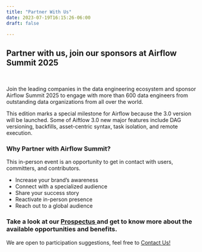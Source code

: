 ```yaml
---
title: "Partner With Us"
date: 2023-07-19T16:15:26-06:00
draft: false

---
```


## Partner with us, join our sponsors at Airflow Summit 2025

<br>

Join the leading companies in the data engineering ecosystem and sponsor Airflow Summit 2025 to engage with more than 600 data engineers from outstanding data organizations from all over the world.

This edition marks a special milestone for Airflow because the 3.0 version will be launched. Some of Aiftlow 3.0 new major features include DAG versioning, backfills, asset-centric syntax, task isolation, and remote execution.

### Why Partner with Airflow Summit?

This in-person event is an opportunity to get in contact with users, committers, and contributors.

 * Increase your brand’s awareness 
 * Connect with a specialized audience 
 * Share your success story 
 * Reactivate in-person presence 
 * Reach out to a global audience 


<div class="text-center">
<h3>Take a look at our <a href="/docs/airflowsummit2025-prospectus-v1.2.pdf" target="_blank">Prospectus </a>and get to know more about the available opportunities and benefits.</h3>

We are open to participation suggestions, feel free to [Contact Us!](mailto:info@airflowsummit.org)

</div>
